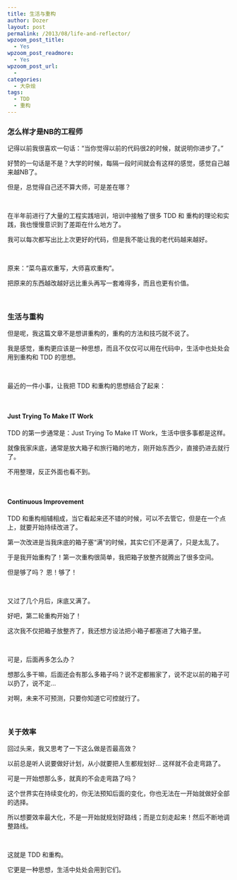 ```yaml
---
title: 生活与重构
author: Dozer
layout: post
permalink: /2013/08/life-and-reflector/
wpzoom_post_title:
  - Yes
wpzoom_post_readmore:
  - Yes
wpzoom_post_url:
  - 
categories:
  - 大杂烩
tags:
  - TDD
  - 重构
---
```


### <span id="NB">怎么样才是NB的工程师</span>

记得以前我很喜欢一句话：“当你觉得以前的代码很2的时候，就说明你进步了。”

好赞的一句话是不是？大学的时候，每隔一段时间就会有这样的感觉，感觉自己越来越NB了。

但是，总觉得自己还不算大师，可是差在哪？

<!--more-->

&nbsp;

在半年前进行了大量的工程实践培训，培训中接触了很多 TDD 和 重构的理论和实践，我也慢慢意识到了差距在什么地方了。

我可以每次都写出比上次更好的代码，但是我不能让我的老代码越来越好。

&nbsp;

原来：“菜鸟喜欢重写，大师喜欢重构”。

把原来的东西越改越好远比重头再写一套难得多，而且也更有价值。

&nbsp;

### <span id="i">生活与重构</span>

但是呢，我这篇文章不是想讲重构的，重构的方法和技巧就不说了。

我是感觉，重构更应该是一种思想，而且不仅仅可以用在代码中，生活中也处处会用到重构和 TDD 的思想。

&nbsp;

最近的一件小事，让我把 TDD 和重构的思想结合了起来：

&nbsp;

#### <span id="Just_Trying_To_Make_IT_Work">Just Trying To Make IT Work</span>

TDD 的第一步通常是：Just Trying To Make IT Work，生活中很多事都是这样。

就像我家床底，通常是放大箱子和旅行箱的地方，刚开始东西少，直接扔进去就行了。

不用整理，反正外面也看不到。

&nbsp;

#### <span id="Continuous_Improvement">Continuous Improvement</span>

TDD 和重构相辅相成，当它看起来还不错的时候，可以不去管它，但是在一个点上，就要开始持续改进了。

第一次改进是当我床底的箱子塞“满”的时候，其实它们不是满了，只是太乱了。

于是我开始重构了！第一次重构很简单，我把箱子放整齐就腾出了很多空间。

但是够了吗？ 恩！够了！

&nbsp;

又过了几个月后，床底又满了。

好吧，第二轮重构开始了！

这次我不仅把箱子放整齐了，我还想方设法把小箱子都塞进了大箱子里。

&nbsp;

可是，后面再多怎么办？

想那么多干嘛，后面还会有那么多箱子吗？说不定都搬家了，说不定以前的箱子可以扔了，说不定…

对啊，未来不可预测，只要你知道它可控就行了。

&nbsp;

### <span id="i-2">关于效率</span>

回过头来，我又思考了一下这么做是否最高效？

以前总是听人说要做好计划，从小就要把人生都规划好… 这样就不会走弯路了。

可是一开始想那么多，就真的不会走弯路了吗？

这个世界实在持续变化的，你无法预知后面的变化，你也无法在一开始就做好全部的选择。

所以想要效率最大化，不是一开始就规划好路线；而是立刻走起来！然后不断地调整路线。

&nbsp;

这就是 TDD 和重构。

它更是一种思想，生活中处处会用到它们。
